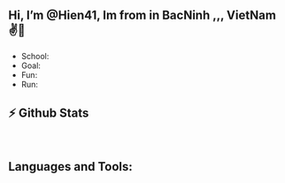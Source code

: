 <html>
<h2>Hi, I’m @Hien41, Im from in BacNinh ,,, VietNam ✌📖</h2>
<body>
    <ul>
        <li>School: </li>
        <li>Goal: </li>
        <li>Fun: </li>
        <li>Run: </li>
    </ul>
</body>
<h2>⚡ Github Stats</h2>
<br>
<h2>Languages and Tools:</h2>
<br>
</html>
